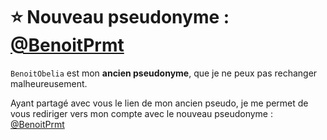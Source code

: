 # ⭐ Nouveau pseudonyme : [@BenoitPrmt](https://github.com/BenoitPrmt)

`BenoitObelia` est mon **ancien pseudonyme**, que je ne peux pas rechanger malheureusement.

Ayant partagé avec vous le lien de mon ancien pseudo, je me permet de vous rediriger vers mon compte avec le nouveau pseudonyme : [@BenoitPrmt](https://github.com/BenoitPrmt)
